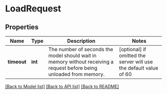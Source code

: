 # LoadRequest


## Properties
Name | Type | Description | Notes
------------ | ------------- | ------------- | -------------
**timeout** | **int** | The number of seconds the model should wait in memory without receiving a request before being unloaded from memory. | [optional]  if omitted the server will use the default value of 60

[[Back to Model list]](../README.md#documentation-for-models) [[Back to API list]](../README.md#documentation-for-api-endpoints) [[Back to README]](../README.md)


